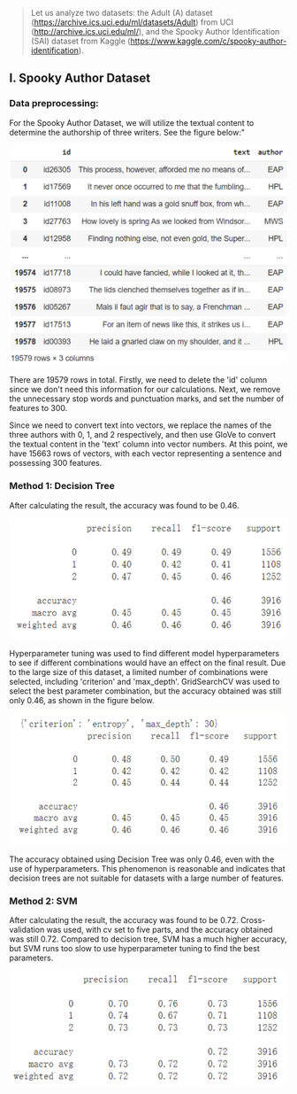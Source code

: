 > Let us analyze two datasets: the Adult (A) dataset (https://archive.ics.uci.edu/ml/datasets/Adult) from UCI (http://archive.ics.uci.edu/ml/), and the Spooky Author Identification (SAI) dataset from Kaggle (https://www.kaggle.com/c/spooky-author-identification).

## I. Spooky Author Dataset
### Data preprocessing:
For the Spooky Author Dataset, we will utilize the textual content to determine the authorship of three writers. See the figure below:"

![](1.jpg)

There are 19579 rows in total. Firstly, we need to delete the 'id' column since we don't need this information for our calculations. Next, we remove the unnecessary stop words and punctuation marks, and set the number of features to 300.

Since we need to convert text into vectors, we replace the names of the three authors with 0, 1, and 2 respectively, and then use GloVe to convert the textual content in the 'text' column into vector numbers. At this point, we have 15663 rows of vectors, with each vector representing a sentence and possessing 300 features.

### Method 1: Decision Tree
After calculating the result, the accuracy was found to be 0.46.

![](2.jpg)

Hyperparameter tuning was used to find different model hyperparameters to see if different combinations would have an effect on the final result. Due to the large size of this dataset, a limited number of combinations were selected, including 'criterion' and 'max_depth'. GridSearchCV was used to select the best parameter combination, but the accuracy obtained was still only 0.46, as shown in the figure below.

![](3.jpg)

The accuracy obtained using Decision Tree was only 0.46, even with the use of hyperparameters. This phenomenon is reasonable and indicates that decision trees are not suitable for datasets with a large number of features.


### Method 2: SVM
After calculating the result, the accuracy was found to be 0.72. Cross-validation was used, with cv set to five parts, and the accuracy obtained was still 0.72. Compared to decision tree, SVM has a much higher accuracy, but SVM runs too slow to use hyperparameter tuning to find the best parameters.

![](4.jpg)
